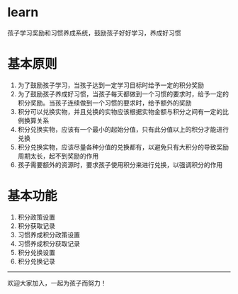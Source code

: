 # learn
孩子学习奖励和习惯养成系统，鼓励孩子好好学习，养成好习惯
# 基本原则 
1. 为了鼓励孩子学习，当孩子达到一定学习目标时给予一定的积分奖励
2. 为了鼓励孩子养成好习惯，当孩子每天都做到一个习惯的要求时，给予一定的积分奖励。当孩子连续做到一个习惯的要求时，给予额外的奖励
3. 积分可以兑换实物，并且兑换的实物应该根据实物金额与积分之间有一定的比例换算关系
4. 积分兑换实物，应该有一个最小的起始分值，只有此分值以上的积分才能进行兑换
5. 积分兑换实物，应该尽量各种分值的兑换都有，以避免只有大积分的导致奖励周期太长，起不到奖励的作用
6. 孩子需要额外的资源时，要求孩子使用积分来进行兑换，以强调积分的作用
# 基本功能
1. 积分政策设置
2. 积分获取记录
3. 习惯养成积分政策设置
4. 习惯养成积分获取记录
5. 积分兑换设置
6. 积分兑换记录
---
欢迎大家加入，一起为孩子而努力！
